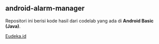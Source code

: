 ## android-alarm-manager
Repositori ini berisi kode hasil dari codelab yang ada di **Android Basic (Java)**.

[Eudeka.id](https://www.eudeka.id)
